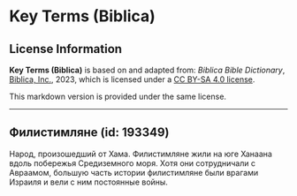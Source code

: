 # Key Terms (Biblica)

## License Information

**Key Terms (Biblica)** is based on and adapted from: _Biblica Bible Dictionary_, [Biblica, Inc.](https://www.biblica.com/), 2023, which is licensed under a [CC BY-SA 4.0 license](https://creativecommons.org/licenses/by-sa/4.0/legalcode.en).

This markdown version is provided under the same license.



--------------------------------

## Филистимляне (id: 193349)

Народ, произошедший от Хама. Филистимляне жили на юге Ханаана вдоль побережья Средиземного моря. Хотя они сотрудничали с Авраамом, большую часть истории филистимляне были врагами Израиля и вели с ним постоянные войны.


